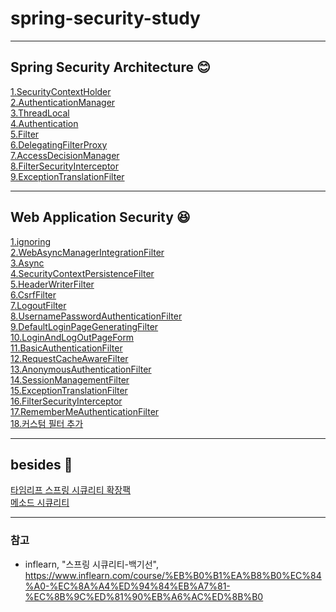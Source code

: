 # spring-security-study

* * *

## Spring Security Architecture &#128522;
[1.SecurityContextHolder](https://github.com/hyuuny/spring-security-study/blob/master/markdown/architecture/1.SecurityContextHolder.md)   
[2.AuthenticationManager](https://github.com/hyuuny/spring-security-study/blob/master/markdown/architecture/2.AuthenticationManager.md)  
[3.ThreadLocal](https://github.com/hyuuny/spring-security-study/blob/master/markdown/architecture/3.TheadLocal.md)  
[4.Authentication](https://github.com/hyuuny/spring-security-study/blob/master/markdown/architecture/4.Authentication.md)  
[5.Filter](https://github.com/hyuuny/spring-security-study/blob/master/markdown/architecture/5.Filter.md)  
[6.DelegatingFilterProxy](https://github.com/hyuuny/spring-security-study/blob/master/markdown/architecture/6.DelegatingFilterProxy.md)  
[7.AccessDecisionManager](https://github.com/hyuuny/spring-security-study/blob/master/markdown/architecture/7.AccessDecisionManager.md)   
[8.FilterSecurityInterceptor](https://github.com/hyuuny/spring-security-study/blob/master/markdown/architecture/8.FilterSecurityInterceptor.md)  
[9.ExceptionTranslationFilter](https://github.com/hyuuny/spring-security-study/blob/master/markdown/architecture/9.ExceptionTranslationFilter.md)   


* * *

## Web Application Security 😆
[1.ignoring](https://github.com/hyuuny/spring-security-study/blob/master/markdown/webapplicationsecurity/1.ignoring.md)   
[2.WebAsyncManagerIntegrationFilter](https://github.com/hyuuny/spring-security-study/blob/master/markdown/webapplicationsecurity/2.WebAsyncManagerIntegrationFilter.md)   
[3.Async](https://github.com/hyuuny/spring-security-study/blob/master/markdown/webapplicationsecurity/3.Async.md)   
[4.SecurityContextPersistenceFilter](https://github.com/hyuuny/spring-security-study/blob/master/markdown/webapplicationsecurity/4.SecurityContextPersistenceFilter.md)   
[5.HeaderWriterFilter](https://github.com/hyuuny/spring-security-study/blob/master/markdown/webapplicationsecurity/5.HeaderWriterFilter.md)   
[6.CsrfFilter](https://github.com/hyuuny/spring-security-study/blob/master/markdown/webapplicationsecurity/6.%20CsrfFilter.md)   
[7.LogoutFilter](https://github.com/hyuuny/spring-security-study/blob/master/markdown/webapplicationsecurity/7.LogoutFilter.md)   
[8.UsernamePasswordAuthenticationFilter](https://github.com/hyuuny/spring-security-study/blob/master/markdown/webapplicationsecurity/8.UsernamePasswordAuthenticationFilter.md)   
[9.DefaultLoginPageGeneratingFilter](https://github.com/hyuuny/spring-security-study/blob/master/markdown/webapplicationsecurity/9.DefaultLoginPageGeneratingFilter.md)   
[10.LoginAndLogOutPageForm](https://github.com/hyuuny/spring-security-study/blob/master/markdown/webapplicationsecurity/10.LoginAndLogOutPageForm.md)   
[11.BasicAuthenticationFilter](https://github.com/hyuuny/spring-security-study/blob/master/markdown/webapplicationsecurity/11.BasicAuthenticationFilter.md)   
[12.RequestCacheAwareFilter](https://github.com/hyuuny/spring-security-study/blob/master/markdown/webapplicationsecurity/12.RequestCacheAwareFilter.md)   
[13.AnonymousAuthenticationFilter](https://github.com/hyuuny/spring-security-study/blob/master/markdown/webapplicationsecurity/13.AnonymousAuthenticationFilter.md)   
[14.SessionManagementFilter](https://github.com/hyuuny/spring-security-study/blob/master/markdown/webapplicationsecurity/14.SessionManagementFilter.md)   
[15.ExceptionTranslationFilter](https://github.com/hyuuny/spring-security-study/blob/master/markdown/webapplicationsecurity/15.ExceptionTranslationFilter.md)   
[16.FilterSecurityInterceptor](https://github.com/hyuuny/spring-security-study/blob/master/markdown/webapplicationsecurity/16.FilterSecurityInterceptor.md)   
[17.RememberMeAuthenticationFilter](https://github.com/hyuuny/spring-security-study/blob/master/markdown/webapplicationsecurity/17.RememberMeAuthenticationFilter.md)   
[18.커스텀 필터 추가](https://github.com/hyuuny/spring-security-study/blob/master/markdown/webapplicationsecurity/18.%EC%BB%A4%EC%8A%A4%ED%85%80%20%ED%95%84%ED%84%B0%20%EC%B6%94%EA%B0%80.md)   

* * *

## besides 🤗
[타임리프 스프링 시큐리티 확장팩](https://github.com/hyuuny/spring-security-study/blob/master/markdown/besides/%ED%83%80%EC%9E%84%EB%A6%AC%ED%94%84%20%EC%8A%A4%ED%94%84%EB%A7%81%20%EC%8B%9C%ED%81%90%EB%A6%AC%ED%8B%B0%20%ED%99%95%EC%9E%A5%ED%8C%A9%20%EC%84%A4%EC%A0%95.md)   
[메소드 시큐리티](https://github.com/hyuuny/spring-security-study/blob/3031139d58438452d8812cf7537a8418c4221393/markdown/besides/%EB%A9%94%EC%86%8C%EB%93%9C%20%EC%8B%9C%ED%81%90%EB%A6%AC%ED%8B%B0.md)   


* * *

### 참고  
- inflearn, "스프링 시큐리티-백기선", https://www.inflearn.com/course/%EB%B0%B1%EA%B8%B0%EC%84%A0-%EC%8A%A4%ED%94%84%EB%A7%81-%EC%8B%9C%ED%81%90%EB%A6%AC%ED%8B%B0
